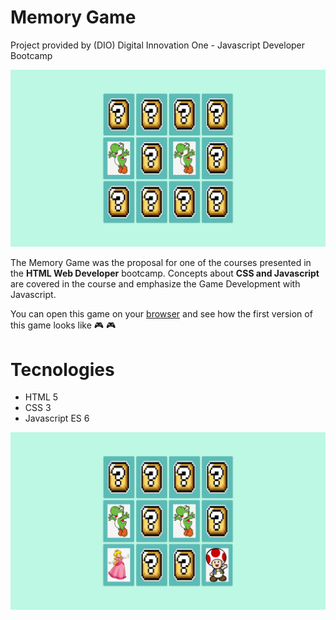 # Memory Game

Project provided by (DIO) Digital Innovation One - Javascript Developer Bootcamp

![](img/memorygame.png)

The Memory Game was the proposal for one of the courses presented in the **HTML Web Developer** bootcamp. Concepts about **CSS and Javascript** are covered in the course and emphasize the Game Development with Javascript.

You can open this game on your [browser](https://rvsriller.github.io/rierMemoryGame/) and see how the first version of this game looks like :video_game: :video_game:

# Tecnologies

- HTML 5
- CSS 3
- Javascript ES 6

![](img/memorygame2.png)

